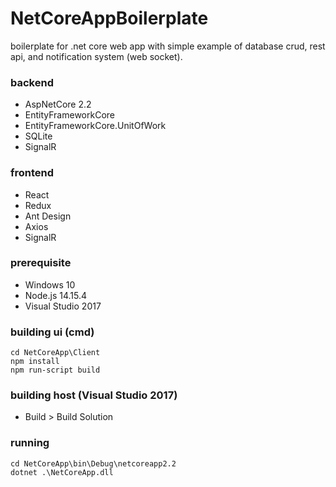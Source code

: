 # NetCoreAppBoilerplate

boilerplate for .net core web app with simple example of database crud, rest api, and notification system (web socket).

### backend
- AspNetCore 2.2
- EntityFrameworkCore
- EntityFrameworkCore.UnitOfWork
- SQLite
- SignalR

### frontend
- React
- Redux
- Ant Design
- Axios
- SignalR

### prerequisite
- Windows 10
- Node.js 14.15.4
- Visual Studio 2017

### building ui (cmd)
```
cd NetCoreApp\Client
npm install
npm run-script build
```
### building host (Visual Studio 2017)
- Build > Build Solution

### running
```
cd NetCoreApp\bin\Debug\netcoreapp2.2
dotnet .\NetCoreApp.dll
```
